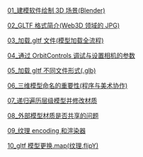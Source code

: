 [01\_建模软件绘制 3D 场景(Blender)](<./01_建模软件绘制3D场景(Blender).md>)

[02_GLTF 格式简介(Web3D 领域的 JPG)](<./02_GLTF格式简介%20(Web3D领域JPG).md>)

[03\_加载.gltf 文件(模型加载全流程)](<./03_加载.gltf文件(模型加载全流程).md>)

[04\_通过 OrbitControls 调试与设置相机的参数](./04_通过OrbitControls调试与设置相机的参数.md)

[05\_加载 gltf 不同文件形式(.glb)](<./05_加载gltf不同文件形式(.glb).md>)

[06\_三维模型命名的重要性(程序与美术协作)](<./06.三维模型命名的重要性(程序与美术协作).md>)

[07\_递归遍历层级模型并修改材质](./07.递归遍历层级模型并修改材质.md)

[08\_外部模型材质是否共享的问题](./08.外部模型材质是否共享的问题.md)

[09\_纹理 encoding 和渲染器](./09.纹理encoding和渲染器.md)

[10_gltf 模型更换.map(纹理.flipY)](<./10.gltf模型更换.map(纹理.flipY).md>)
